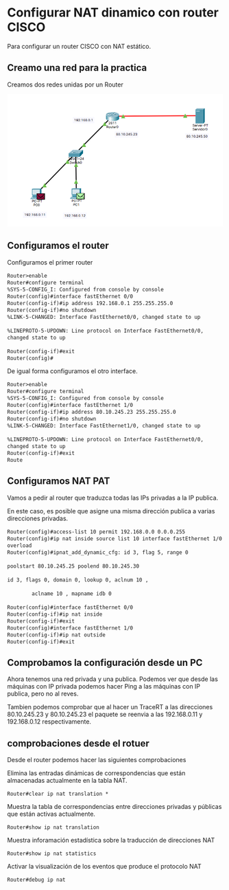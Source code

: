 # Configurar NAT dinamico con router CISCO

Para configurar un router CISCO con NAT estático.

## Creamo una red para la practica

Creamos dos redes unidas por un Router

![Nat estatico](Imagenes/NatEstatico.png)

## Configuramos el router

Configuramos el primer router

``` cisco ios
Router>enable
Router#configure terminal 
%SYS-5-CONFIG_I: Configured from console by console
Router(config)#interface fastEthernet 0/0
Router(config-if)#ip address 192.168.0.1 255.255.255.0
Router(config-if)#no shutdown
%LINK-5-CHANGED: Interface FastEthernet0/0, changed state to up

%LINEPROTO-5-UPDOWN: Line protocol on Interface FastEthernet0/0, changed state to up

Router(config-if)#exit
Router(config)#
```

De igual forma configuramos el otro interface.

``` cisco ios
Router>enable
Router#configure terminal 
%SYS-5-CONFIG_I: Configured from console by console
Router(config)#interface fastEthernet 1/0
Router(config-if)#ip address 80.10.245.23 255.255.255.0
Router(config-if)#no shutdown
%LINK-5-CHANGED: Interface FastEthernet1/0, changed state to up

%LINEPROTO-5-UPDOWN: Line protocol on Interface FastEthernet0/0, changed state to up
Router(config-if)#exit
Route
```

## Configuramos NAT PAT

Vamos a pedir al router que traduzca todas las IPs privadas a la IP publica.

En este caso, es posible que asigne una misma dirección publica a varias direcciones privadas.

``` cisco ios
Router(config)#access-list 10 permit 192.168.0.0 0.0.0.255
Router(config)#ip nat inside source list 10 interface fastEthernet 1/0 overload
Router(config)#ipnat_add_dynamic_cfg: id 3, flag 5, range 0

poolstart 80.10.245.25 poolend 80.10.245.30

id 3, flags 0, domain 0, lookup 0, aclnum 10 ,

        aclname 10 , mapname idb 0

Router(config)#interface fastEthernet 0/0
Router(config-if)#ip nat inside
Router(config-if)#exit
Router(config)#interface fastEthernet 1/0
Router(config-if)#ip nat outside
Router(config-if)#exit
```

## Comprobamos la configuración desde un PC

Ahora tenemos una red privada y una publica. Podemos ver que desde las máquinas con IP privada podemos hacer Ping a las máquinas con IP publica, pero no al reves.

Tambien podemos comprobar que al hacer un TraceRT a las direcciones 80.10.245.23 y 80.10.245.23 el paquete se reenvia a las 192.168.0.11 y 192.168.0.12 respectivamente.

## comprobaciones desde el rotuer

Desde el router podemos hacer las siguientes comprobaciones

Elimina las entradas dinámicas de correspondencias que están almacenadas actualmente en la tabla NAT.

``` cisco ios
Router#clear ip nat translation *
```

Muestra la tabla de correspondencias entre direcciones privadas y públicas que están activas actualmente.

``` cisco ios
Router#show ip nat translation
```

Muestra inforamación estadística sobre la traducción de direcciones NAT

``` cisco ios
Router#show ip nat statistics
```

Activar la visualización de los eventos que produce el protocolo NAT

``` cisco ios
Router#debug ip nat
```
